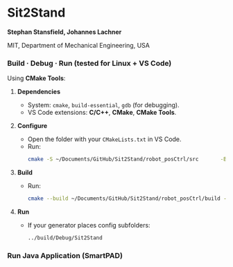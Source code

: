 # Sit2Stand

**Stephan Stansfield, Johannes Lachner**  

MIT, Department of Mechanical Engineering, USA  


### Build · Debug · Run (tested for Linux + VS Code)

Using **CMake Tools**:

1. **Dependencies**
   - System: `cmake`, `build-essential`, `gdb` (for debugging).
   - VS Code extensions: **C/C++**, **CMake**, **CMake Tools**.

2. **Configure**
   - Open the folder with your `CMakeLists.txt` in VS Code.  
   - Run:
     ```bash
     cmake -S ~/Documents/GitHub/Sit2Stand/robot_posCtrl/src       -B ~/Documents/GitHub/Sit2Stand/robot_posCtrl/build       -DCMAKE_BUILD_TYPE=Debug
     ```

3. **Build**
   - Run:
     ```bash
     cmake --build ~/Documents/GitHub/Sit2Stand/robot_posCtrl/build --config Debug
     ```

4. **Run**
   - If your generator places config subfolders:
     ```bash
     ../build/Debug/Sit2Stand
     ```

### Run Java Application (SmartPAD)
